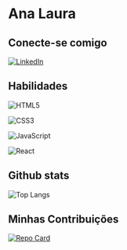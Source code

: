 # Ana Laura

 ## Conecte-se comigo
 [![LinkedIn](https://img.shields.io/badge/LinkedIn-000?style=for-the-badge&logo=linkedin&logoColor=0E76A8)](https://www.linkedin.com/in/analauramascarenhas/)

 ## Habilidades
 
 ![HTML5](https://img.shields.io/badge/HTML5-000?style=for-the-badge&logo=html5)
 
 
 ![CSS3](https://img.shields.io/badge/CSS3-000?style=for-the-badge&logo=css3&logoColor=264CE4)

![JavaScript](https://img.shields.io/badge/JavaScript-000?style=for-the-badge&logo=javascript)

![React](https://img.shields.io/badge/React-000?style=for-the-badge&logo=react)
 


 ## Github stats
![Top Langs](https://github-readme-stats-git-masterrstaa-rickstaa.vercel.app/api/top-langs/?username=limana-1247m&layout=compact&bg_color=000&border_color=30A3DC&title_color=E94D5F&text_color=FFF)

 ## Minhas Contribuições

 [![Repo Card](https://github-readme-stats.vercel.app/api/pin/?username=SEUUSERNAME&repo=SEUREPOSITORIO&bg_color=000&border_color=30A3DC&show_icons=true&icon_color=30A3DC&title_color=E94D5F&text_color=FFF)](https://github.com/limana-1247m/dio-lab-open-source)